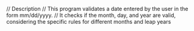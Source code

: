 // Description
// This program validates a date entered by the user in the form mm/dd/yyyy.
// It checks if the month, day, and year are valid, considering the specific rules for different months and leap years